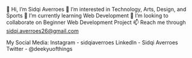 👋 Hi, I’m Sidqi Averroes
👀 I’m interested in Technology, Arts, Design, and Sports 
🌱 I’m currently learning Web Development
💞️ I’m looking to collaborate on Beginner Web Development Project
📫 Reach me through sidqi.averroes26@gmail.com

My Social Media:
Instagram - sidqiaverroes
LinkedIn - Sidqi Averroes
Twitter - @deekyuofthings


<!---
sidqiaverroes/sidqiaverroes is a ✨ special ✨ repository because its `README.md` (this file) appears on your GitHub profile.
You can click the Preview link to take a look at your changes.
--->

